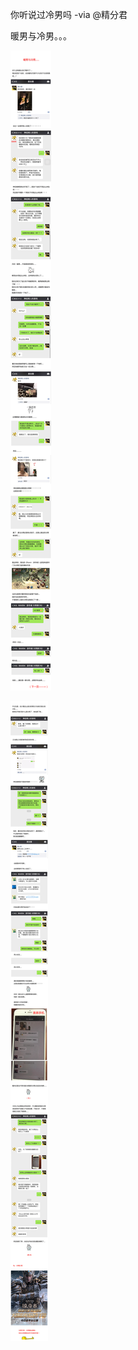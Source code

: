 你听说过冷男吗 -via @精分君

暖男与冷男。。。

![9b0db08f90ac4eba8d6eaf2baaf0076f.png](https://raw.githubusercontent.com/wxlzmt/cdn1/master/ext/qw/groups/10029/9b0db08f90ac4eba8d6eaf2baaf0076f.png)

![f6db789014104f3ab8d1b177ba8171f2.png](https://raw.githubusercontent.com/wxlzmt/cdn1/master/ext/qw/groups/10029/f6db789014104f3ab8d1b177ba8171f2.png)
